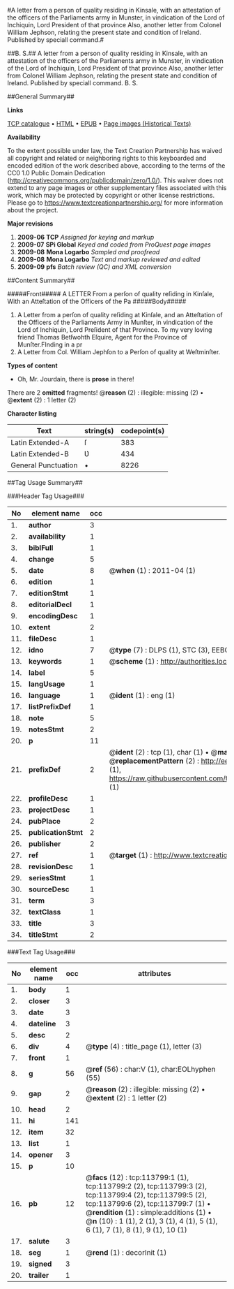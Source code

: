 #A letter from a person of quality residing in Kinsale, with an attestation of the officers of the Parliaments army in Munster, in vindication of the Lord of Inchiquin, Lord President of that province Also, another letter from Colonel William Jephson, relating the present state and condition of Ireland. Published by speciall command.#

##B. S.##
A letter from a person of quality residing in Kinsale, with an attestation of the officers of the Parliaments army in Munster, in vindication of the Lord of Inchiquin, Lord President of that province Also, another letter from Colonel William Jephson, relating the present state and condition of Ireland. Published by speciall command.
B. S.

##General Summary##

**Links**

[TCP catalogue](http://www.ota.ox.ac.uk/tcp/)  • 
[HTML](http://tei.it.ox.ac.uk/tcp/Texts-HTML/free/A92/A92492.html)  • 
[EPUB](http://tei.it.ox.ac.uk/tcp/Texts-EPUB/free/A92/A92492.epub) • 
[Page images (Historical Texts)](https://historicaltexts.jisc.ac.uk/eebo-99861659e)

**Availability**

To the extent possible under law, the Text Creation Partnership has waived all copyright and related or neighboring rights to this keyboarded and encoded edition of the work described above, according to the terms of the CC0 1.0 Public Domain Dedication (http://creativecommons.org/publicdomain/zero/1.0/). This waiver does not extend to any page images or other supplementary files associated with this work, which may be protected by copyright or other license restrictions. Please go to https://www.textcreationpartnership.org/ for more information about the project.

**Major revisions**

1. __2009-06__ __TCP__ *Assigned for keying and markup*
1. __2009-07__ __SPi Global__ *Keyed and coded from ProQuest page images*
1. __2009-08__ __Mona Logarbo__ *Sampled and proofread*
1. __2009-08__ __Mona Logarbo__ *Text and markup reviewed and edited*
1. __2009-09__ __pfs__ *Batch review (QC) and XML conversion*

##Content Summary##

#####Front#####
A LETTER From a perſon of quality reſiding in Kinſale, With an Atteſtation of the Officers of the Pa
#####Body#####

1. A Letter from a perſon of quality reſiding at Kinſale, and an Atteſtation of the Officers of the Parliaments Army in Munſter, in vindication of the Lord of Inchiquin, Lord Preſident of that Province.
To my very loving friend Thomas Betſwohth Eſquire, Agent for the Province of Munſter.FInding in a pr
1. A Letter from Col. William Jephſon to a Perſon of quality at Weſtminſter.

**Types of content**

  * Oh, Mr. Jourdain, there is **prose** in there!

There are 2 **omitted** fragments! 
 @__reason__ (2) : illegible: missing (2)  •  @__extent__ (2) : 1 letter (2)

**Character listing**


|Text|string(s)|codepoint(s)|
|---|---|---|
|Latin Extended-A|ſ|383|
|Latin Extended-B|Ʋ|434|
|General Punctuation|•|8226|

##Tag Usage Summary##

###Header Tag Usage###

|No|element name|occ|attributes|
|---|---|---|---|
|1.|__author__|3||
|2.|__availability__|1||
|3.|__biblFull__|1||
|4.|__change__|5||
|5.|__date__|8| @__when__ (1) : 2011-04 (1)|
|6.|__edition__|1||
|7.|__editionStmt__|1||
|8.|__editorialDecl__|1||
|9.|__encodingDesc__|1||
|10.|__extent__|2||
|11.|__fileDesc__|1||
|12.|__idno__|7| @__type__ (7) : DLPS (1), STC (3), EEBO-CITATION (1), PROQUEST (1), VID (1)|
|13.|__keywords__|1| @__scheme__ (1) : http://authorities.loc.gov/ (1)|
|14.|__label__|5||
|15.|__langUsage__|1||
|16.|__language__|1| @__ident__ (1) : eng (1)|
|17.|__listPrefixDef__|1||
|18.|__note__|5||
|19.|__notesStmt__|2||
|20.|__p__|11||
|21.|__prefixDef__|2| @__ident__ (2) : tcp (1), char (1)  •  @__matchPattern__ (2) : ([0-9\-]+):([0-9IVX]+) (1), (.+) (1)  •  @__replacementPattern__ (2) : http://eebo.chadwyck.com/downloadtiff?vid=$1&page=$2 (1), https://raw.githubusercontent.com/textcreationpartnership/Texts/master/tcpchars.xml#$1 (1)|
|22.|__profileDesc__|1||
|23.|__projectDesc__|1||
|24.|__pubPlace__|2||
|25.|__publicationStmt__|2||
|26.|__publisher__|2||
|27.|__ref__|1| @__target__ (1) : http://www.textcreationpartnership.org/docs/. (1)|
|28.|__revisionDesc__|1||
|29.|__seriesStmt__|1||
|30.|__sourceDesc__|1||
|31.|__term__|3||
|32.|__textClass__|1||
|33.|__title__|3||
|34.|__titleStmt__|2||


###Text Tag Usage###

|No|element name|occ|attributes|
|---|---|---|---|
|1.|__body__|1||
|2.|__closer__|3||
|3.|__date__|3||
|4.|__dateline__|3||
|5.|__desc__|2||
|6.|__div__|4| @__type__ (4) : title_page (1), letter (3)|
|7.|__front__|1||
|8.|__g__|56| @__ref__ (56) : char:V (1), char:EOLhyphen (55)|
|9.|__gap__|2| @__reason__ (2) : illegible: missing (2)  •  @__extent__ (2) : 1 letter (2)|
|10.|__head__|2||
|11.|__hi__|141||
|12.|__item__|32||
|13.|__list__|1||
|14.|__opener__|3||
|15.|__p__|10||
|16.|__pb__|12| @__facs__ (12) : tcp:113799:1 (1), tcp:113799:2 (2), tcp:113799:3 (2), tcp:113799:4 (2), tcp:113799:5 (2), tcp:113799:6 (2), tcp:113799:7 (1)  •  @__rendition__ (1) : simple:additions (1)  •  @__n__ (10) : 1 (1), 2 (1), 3 (1), 4 (1), 5 (1), 6 (1), 7 (1), 8 (1), 9 (1), 10 (1)|
|17.|__salute__|3||
|18.|__seg__|1| @__rend__ (1) : decorInit (1)|
|19.|__signed__|3||
|20.|__trailer__|1||
